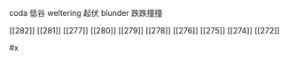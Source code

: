 




coda 低谷
weltering 起伏
blunder 跌跌撞撞

[[282]]
[[281]]
[[277]]
[[280]]
[[279]]
[[278]]
[[276]]
[[275]]
[[274]]
[[272]]

#x 